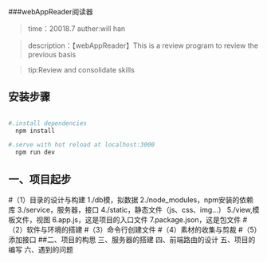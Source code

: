 ###webAppReader阅读器
>time：20018.7
>auther:will han

>description：【webAppReader】This is a review program to review the previous basis

>tip:Review and consolidate skills

##  安装步骤

``` bash
  
#.install dependencies
  npm install

#.serve with hot reload at localhost:3000
  npm run dev
```

## 一、项目起步
  #（1）目录的设计与构建
    1./db模，拟数据
    2./node_modules，npm安装的依赖库
    3./service，服务器，接口
    4./static，静态文件（js、css、img...）
    5./view,模板文件，视图
    6.app.js，这是项目的入口文件
    7.package.json，这是包文件
  #（2）软件与环境的搭建
  #（3）命令行创建文件
  #（4）素材的收集与剪裁
  #（5）添加接口
##二、项目的构思
三、服务器的搭建
四、前端路由的设计
五、项目的编写
六、遇到的问题

